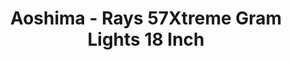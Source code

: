 ---
layout: product
title: "Aoshima - Rays 57Xtreme Gram Lights 18 Inch"
price: "TBA" 
desc: "N/A"
img_path: "/assets/img/AO09154.webp"
brand: "N/A"
available: false
special_offer: false
new: false
soon: false
cat: "010000"
subcat: "013700"
subsubcat: "0N/A"
sifra: "AO09154"
popular: false
---